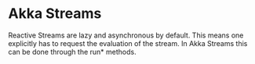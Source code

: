 # Akka Streams

Reactive Streams are lazy and asynchronous by default. This means one explicitly has to request the evaluation of the stream. In Akka Streams this can be done through the run* methods.
